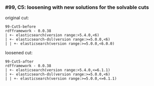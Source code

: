 ### #99, C5: loosening with new solutions for the solvable cuts
original cut:

```
99-Cut5-before
rdfframework - 0.0.38
| +- elasticsearch(version range:>5.4.0,<6)
| +- elasticsearch-dsl(version range:>=5.0.0,<6)
| | +- elasticsearch(version range:>=5.0.0,<6.0.0)
```




loosened cut:
```
99-Cut5-after
rdfframework - 0.0.38
| +- elasticsearch(version range:>5.4.0,<=6.1.1)
| +- elasticsearch-dsl(version range:>=5.0.0,<6)
| | +- elasticsearch(version range:>=5.0.0,<=6.1.1)
```




